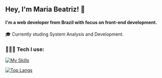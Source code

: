 

## Hey, I'm Maria Beatriz! 👋

#### I'm a web developer from Brazil with focus on front-end development.

🎓 Currently studing System Analysis and Development.
  
### 👩🏻‍💻 Tech I use:
[![My Skills](https://skillicons.dev/icons?i=javascript,react,vue,nuxt,tailwind,sass,figma,git)](https://skillicons.dev)



[![Top Langs](https://github-readme-stats.vercel.app/api/top-langs/?username=beatriznaufel&layout=compact&theme=material-palenight)](https://github.com/beatriznaufel/github-readme-stats)



